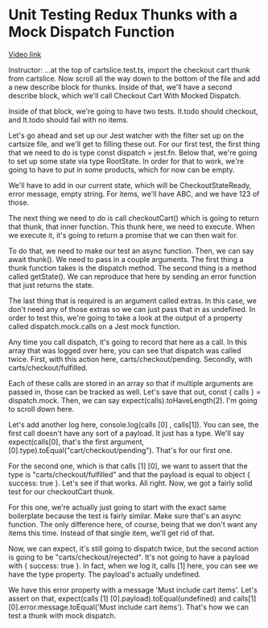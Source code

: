 # Unit Testing Redux Thunks with a Mock Dispatch Function

[Video link](https://www.egghead.io/lessons/egghead-unit-testing-redux-thunks-with-a-mock-dispatch-function?pl=confidently-testing-redux-applications-with-jest-typescript-16e17d9b)



Instructor: ...at the top of cartslice.test.ts, import the checkout cart thunk from cartslice. Now scroll all the way down to the bottom of the file and add a new describe block for thunks. Inside of that, we'll have a second describe block, which we'll call Checkout Cart With Mocked Dispatch.

Inside of that block, we're going to have two tests. It.todo should checkout, and It.todo should fail with no items.

Let's go ahead and set up our Jest watcher with the filter set up on the cartsize file, and we'll get to filling these out. For our first test, the first thing that we need to do is type const dispatch = jest.fn. Below that, we're going to set up some state via type RootState. In order for that to work, we're going to have to put in some products, which for now can be empty.

We'll have to add in our current state, which will be CheckoutStateReady, error message, empty string. For items, we'll have ABC, and we have 123 of those.

The next thing we need to do is call checkoutCart() which is going to return that thunk, that inner function. This thunk here, we need to execute. When we execute it, it's going to return a promise that we can then wait for.

To do that, we need to make our test an async function. Then, we can say await thunk(). We need to pass in a couple arguments. The first thing a thunk function takes is the dispatch method. The second thing is a method called getState(). We can reproduce that here by sending an error function that just returns the state.

The last thing that is required is an argument called extras. In this case, we don't need any of those extras so we can just pass that in as undefined. In order to test this, we're going to take a look at the output of a property called dispatch.mock.calls on a Jest mock function.

Any time you call dispatch, it's going to record that here as a call. In this array that was logged over here, you can see that dispatch was called twice. First, with this action here, carts/checkout/pending. Secondly, with carts/checkout/fulfilled.

Each of these calls are stored in an array so that if multiple arguments are passed in, those can be tracked as well. Let's save that out, const { calls } = dispatch.mock. Then, we can say expect(calls).toHaveLength(2). I'm going to scroll down here.

Let's add another log here, console.log(calls [0] , calls[1]). You can see, the first call doesn't have any sort of a payload. It just has a type. We'll say expect(calls[0], that's the first argument, [0].type).toEqual("cart/checkout/pending"). That's for our first one.

For the second one, which is that calls [1] [0], we want to assert that the type is "carts/checkout/fulfilled" and that the payload is equal to object { success: true }. Let's see if that works. All right. Now, we got a fairly solid test for our checkoutCart thunk.

For this one, we're actually just going to start with the exact same boilerplate because the test is fairly similar. Make sure that's an async function. The only difference here, of course, being that we don't want any items this time. Instead of that single item, we'll get rid of that.

Now, we can expect, it's still going to dispatch twice, but the second action is going to be "carts/checkout/rejected". It's not going to have a payload with { success: true }. In fact, when we log it, calls [1] here, you can see we have the type property. The payload's actually undefined.

We have this error property with a message 'Must include cart items'. Let's assert on that, expect(calls [1] [0].payload).toEqual(undefined) and calls[1][0].error.message.toEqual('Must include cart items'). That's how we can test a thunk with mock dispatch.
